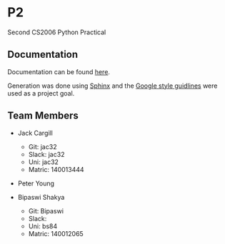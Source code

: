 # P2
Second CS2006 Python Practical

## Documentation

Documentation can be found [here](https://jac32.host.cs.st-andrews.ac.uk/CS2006/P2/Docs/).

Generation was done using [Sphinx](http://www.sphinx-doc.org/en/stable/)
and the [Google style guidlines](https://google.github.io/styleguide/pyguide.html) were used as a project goal.


## Team Members

* Jack Cargill
  - Git: jac32
  - Slack: jac32
  - Uni: jac32
  - Matric: 140013444

* Peter Young 
* Bipaswi Shakya
  - Git: Bipaswi
  - Slack: 
  - Uni: bs84
  - Matric: 140012065
